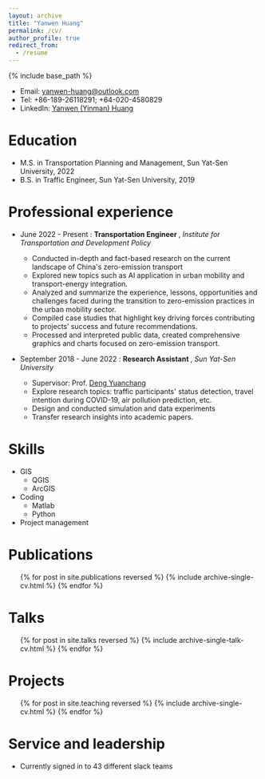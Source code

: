 ```yaml
---
layout: archive
title: "Yanwen Huang"
permalink: /cv/
author_profile: true
redirect_from:
  - /resume
---
```


{% include base_path %}

* Email: yanwen-huang@outlook.com
* Tel: +86-189-26118291; +64-020-4580829
* LinkedIn: [Yanwen (Yinman) Huang](https://www.linkedin.com/in/yanwen-huang-yinman816)

Education
======
* M.S. in Transportation Planning and Management, Sun Yat-Sen University, 2022
* B.S. in Traffic Engineer, Sun Yat-Sen University, 2019

Professional experience
======
* June 2022 - Present : <b> Transportation Engineer </b>, <i> Institute for Transportation and Development Policy</i>
  * Conducted in-depth and fact-based research on the current landscape of China's zero-emission transport
  * Explored new topics such as AI application in urban mobility and transport-energy integration.
  * Analyzed and summarize the experience, lessons, opportunities and challenges faced during the transition to zero-emission practices in the urban mobility sector.
  * Compiled case studies that highlight key driving forces contributing to projects’ success and future recommendations.
  * Processed and interpreted public data, created comprehensive graphics and charts focused on zero-emission transport.

* September 2018 - June 2022 : <b> Research Assistant </b>, <i> Sun Yat-Sen University</i>
  * Supervisor: Prof. [Deng Yuanchang](https://ise.sysu.edu.cn/teacher/DengYuanchang)
  * Explore research topics: traffic participants' status detection, travel intention during COVID-19, air pollution prediction, etc.
  * Design and conducted simulation and data experiments
  * Transfer research insights into academic papers.
  
Skills
======
* GIS
  * QGIS
  * ArcGIS
* Coding
  * Matlab
  * Python
* Project management

Publications
======
  <ul>{% for post in site.publications reversed %}
    {% include archive-single-cv.html %}
  {% endfor %}</ul>
  
Talks
======
  <ul>{% for post in site.talks reversed %}
    {% include archive-single-talk-cv.html  %}
  {% endfor %}</ul>
  
Projects
======
  <ul>{% for post in site.teaching reversed %}
    {% include archive-single-cv.html %}
  {% endfor %}</ul>
  
Service and leadership
======
* Currently signed in to 43 different slack teams
